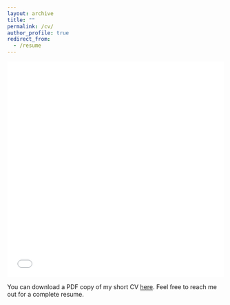 ```yaml
---
layout: archive
title: ""
permalink: /cv/
author_profile: true
redirect_from:
  - /resume
---
```


<iframe src="/files/short_CV.pdf" width="100%" height="500" frameborder="no" border="0" marginwidth="0" marginheight="0"></iframe>

You can download a PDF copy of my short CV [here](/files/short_CV.pdf). Feel free to reach me out for a complete resume.
